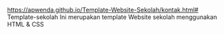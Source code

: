 https://apwenda.github.io/Template-Website-Sekolah/kontak.html# Template-sekolah
Ini merupakan template Website sekolah menggunakan HTML &amp; CSS 
